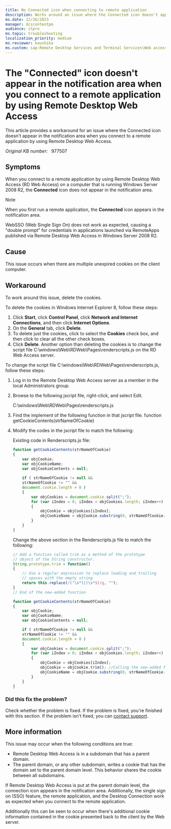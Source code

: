 ```yaml
---
title: No Connected icon when connecting to remote application
description: Works around an issue where the Connected icon doesn't appear in the notification area when you connect to a remote application by using Remote Desktop Web Access.
ms.date: 12/26/2023
manager: dcscontentpm
audience: itpro
ms.topic: troubleshooting
localization_priority: medium
ms.reviewer: kaushika
ms.custom: sap:Remote Desktop Services and Terminal Services\Web access (includes RemoteApp and desktop connections), csstroubleshoot
---
```

# The "Connected" icon doesn't appear in the notification area when you connect to a remote application by using Remote Desktop Web Access

This article provides a workaround for an issue where the Connected icon doesn't appear in the notification area when you connect to a remote application by using Remote Desktop Web Access.

_Original KB number:_ &nbsp; 977507

## Symptoms

When you connect to a remote application by using Remote Desktop Web Access (RD Web Access) on a computer that is running Windows Server 2008 R2, the **Connected** icon does not appear in the notification area.

> [!NOTE]
> When you first run a remote application, the **Connected** icon appears in the notification area.

WebSSO (Web Single Sign On) does not work as expected, causing a "double prompt" for credentials in applications launched via RemoteApps published via Remote Desktop Web Access in Windows Server 2008 R2.

## Cause

This issue occurs when there are multiple unexpired cookies on the client computer.

## Workaround

To work around this issue, delete the cookies.

To delete the cookies in Windows Internet Explorer 8, follow these steps:

1. Click **Start**, click **Control Panel**, click **Network and Internet Connections**, and then click **Internet Options**.
2. On the **General** tab, click **Delete**.
3. To delete just the cookies, click to select the **Cookies** check box, and then click to clear all the other check boxes.
4. Click **Delete**.
Another option than deleting the cookies is to change the script file C:\windows\Web\RDWeb\Pages\renderscripts.js on the RD Web Access server.

To change the script file C:\windows\Web\RDWeb\Pages\renderscripts.js, follow these steps:

1. Log in to the Remote Desktop Web Access server as a member in the local Administrators group.
2. Browse to the following jscript file, right-click, and select Edit.

    C:\windows\Web\RDWeb\Pages\renderscripts.js

3. Find the implement of the following function in that jscript file.
    function getCookieContents(strNameOfCookie)

4. Modify the codes in the jscript file to match the following:

    Existing code in Renderscripts.js file:

    ```js
    function getCookieContents(strNameOfCookie)
    {
        var objCookie;
        var objCookieName;
        var objCookieContents = null;
        
        if ( strNameOfCookie != null &&
        strNameOfCookie != "" &&
        document.cookie.length > 0 )
        {
            var objCookies = document.cookie.split(";");
            for (var iIndex = 0; iIndex < objCookies.length; iIndex++)
            {
                objCookie = objCookies[iIndex];
                objCookieName = objCookie.substring(0, strNameOfCookie.length);
            }
        }
    }
    ```
    
    Change the above section in the Renderscripts.js file to match the following:
    
    ```js
    // Add a function called trim as a method of the prototype
    // object of the String constructor.
    String.prototype.trim = function()
    {
        // Use a regular expression to replace leading and trailing
        // spaces with the empty string
        return this.replace(/(^\s*)|(\s*$)/g, "");
    }
    // End of the new-added function
    
    function getCookieContents(strNameOfCookie)
    {
        var objCookie;
        var objCookieName;
        var objCookieContents = null;
    
        if ( strNameOfCookie != null &&
        strNameOfCookie != "" &&
        document.cookie.length > 0 )
        {
            var objCookies = document.cookie.split(";");
            for (var iIndex = 0; iIndex < objCookies.length; iIndex++)
            {
                objCookie = objCookies[iIndex];
                objCookie = objCookie.trim(); //Calling the new-added function
                objCookieName = objCookie.substring(0, strNameOfCookie.length);
            }
        }
    }
    ```

### Did this fix the problem?

Check whether the problem is fixed. If the problem is fixed, you're finished with this section. If the problem isn't fixed, you can [contact support](https://support.microsoft.com/contactus).

## More information

This issue may occur when the following conditions are true:

- Remote Desktop Web Access is in a subdomain that has a parent domain.
- The parent domain, or any other subdomain, writes a cookie that has the domain set to the parent domain level. This behavior shares the cookie between all subdomains.

If Remote Desktop Web Access is put at the parent domain level, the connection icon appears in the notification area. Additionally, the single sign on (SSO) feature, the remote application, and the Desktop Connection work as expected when you connect to the remote application.

Additionally this can be seen to occur when there's additional cookie information contained in the cookie presented back to the client by the Web server.
